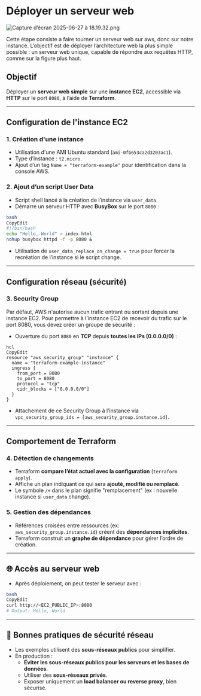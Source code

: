 # Déployer un serveur web

![Capture d’écran 2025-06-27 à 18.19.32.png](attachment:fba7800d-17b0-4cbe-98eb-0ec5ca2698a1:Capture_decran_2025-06-27_a_18.19.32.png)

Cette étape consiste a faire tourner un serveur web sur aws, donc sur notre instance.
L’objectif est de déployer l’architecture web la plus simple possible : un serveur web unique, capable de répondre aux requêtes HTTP, comme sur la figure plus haut.

## Objectif

Déployer un **serveur web simple** sur une **instance EC2**, accessible via **HTTP** sur le port `8080`, à l’aide de **Terraform**.

---

## Configuration de l'instance EC2

### 1. **Création d'une instance**

- Utilisation d'une AMI Ubuntu standard (`ami-0fb653ca2d3203ac1`).
- Type d’instance : `t2.micro`.
- Ajout d’un tag `Name = "terraform-example"` pour identification dans la console AWS.

### 2. **Ajout d’un script User Data**

- Script shell lancé à la création de l’instance via `user_data`.
- Démarre un serveur HTTP avec **BusyBox** sur le port `8080` :

```bash
bash
CopyEdit
#!/bin/bash
echo "Hello, World" > index.html
nohup busybox httpd -f -p 8080 &

```

- Utilisation de `user_data_replace_on_change = true` pour forcer la recréation de l’instance si le script change.

---

## Configuration réseau (sécurité)

### 3. **Security Group**

Par défaut, AWS n'autorise aucun trafic entrant ou sortant depuis une instance EC2. Pour permettre à l'instance EC2 de recevoir du trafic sur le port 8080, vous devez créer un groupe de sécurité :

- Ouverture du port `8080` en **TCP** depuis **toutes les IPs (0.0.0.0/0)** :

```hcl
hcl
CopyEdit
resource "aws_security_group" "instance" {
  name = "terraform-example-instance"
  ingress {
    from_port = 8080
    to_port = 8080
    protocol = "tcp"
    cidr_blocks = ["0.0.0.0/0"]
  }
}

```

- Attachement de ce Security Group à l’instance via `vpc_security_group_ids = [aws_security_group.instance.id]`.

---

## Comportement de Terraform

### 4. **Détection de changements**

- Terraform **compare l’état actuel avec la configuration** (`terraform apply`).
- Affiche un plan indiquant ce qui sera **ajouté, modifié ou remplacé**.
- Le symbole `/+` dans le plan signifie "remplacement" (ex : nouvelle instance si `user_data` change).

### 5. **Gestion des dépendances**

- Références croisées entre ressources (ex: `aws_security_group.instance.id`) créent des **dépendances implicites**.
- Terraform construit un **graphe de dépendance** pour gérer l’ordre de création.

---

## 🌐 Accès au serveur web

- Après déploiement, on peut tester le serveur avec :

```bash
bash
CopyEdit
curl http://<EC2_PUBLIC_IP>:8080
# Output: Hello, World

```

---

## 🔐 Bonnes pratiques de sécurité réseau

- Les exemples utilisent des **sous-réseaux publics** pour simplifier.
- En production :
    - **Éviter les sous-réseaux publics pour les serveurs et les bases de données**.
    - Utiliser des **sous-réseaux privés**.
    - Exposer uniquement un **load balancer ou reverse proxy**, bien sécurisé.